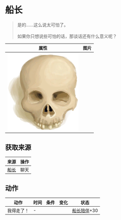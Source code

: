 # 船长  
> 是的……这么说太可怕了。<br><br>如果你只想说些可怕的话，那谈话还有什么意义呢？  
  
  属性  |   图片   
 ----  |  ----:   
   |  ![](Sprite/Skull.png)   
  
## 获取来源  
来源  |  操作  
----  |  ----  
[船长](Captain.md)  |  聊天  
## 动作  
动作  |  时间  |  条件  |  变化  |  状态  
----  |  ----  |  ----  |  ----  |  ----  
我得走了！<br>  |  -  |    |    |  [船长陪伴](CaptainCompany.md)+30  
